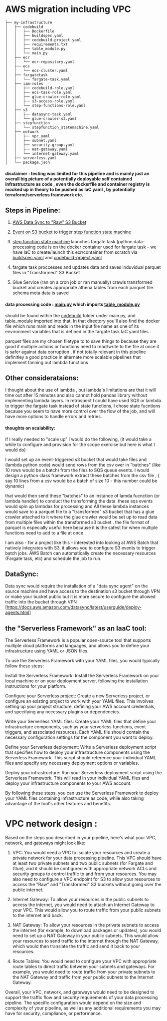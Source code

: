 # AWS migration including VPC
```
├── my-infrastructure
│   ├── codebuild
│   │   ├── Dockerfile
│   │   ├── buildspec.yaml
│   │   ├── codebuild-project.yaml
│   │   ├── requirements.txt
│   │   ├── table_module.py
│   │   └── main.py
│   ├── ecr
│   │   └── ecr-repository.yaml
│   ├── ecs
│   │   └── ecs-cluster.yaml
│   ├── fargatetask
│   │   └── fargate-task.yaml
│   ├── iam-roles
│   │   ├── codebuild-role.yaml
│   │   ├── ecs-task-role.yaml
│   │   ├── glue-crawler-role.yaml
│   │   ├── s3-access-role.yaml
│   │   └── step-functions-role.yaml
│   ├── s3
│   │   ├── datasync-task.yaml
│   │   └── glue-crawler-s3.yaml
│   ├── stepfunction
│   │   └── stepfunction_statemachine.yaml
│   ├── network
│   │   ├── vpc.yaml
│   │   ├── subnet.yaml
│   │   ├── security-group.yaml
│   │   ├── nat-gateway.yaml
│   │   └── internet-gateway.yaml
│   ├── serverless.yaml
│   └── package.json

```

#### disclaimer : testing was limited for this pipeline and is mainly just an overall big picture of a potentially deployable self contained infrastructure as code , even the dockerfile and container registry is mocked up in theory to be pushed as IaC yaml , by potentially terraform/serverless framework etc.

## Steps in Pipeline:
1. [AWS Data Sync to "Raw" S3 Bucket](README.md#DataSync)
2. [Event on S3 bucket](https://github.com/duboyal/AWS_migration/blob/main/my-infrastructure/s3/raw/datasync-task-s3.yaml) to trigger [step function state machine](https://github.com/duboyal/AWS_migration/blob/main/my-infrastructure/stepfunction/stepfunction_statemachine.yaml)

3. [step function state machine](https://github.com/duboyal/AWS_migration/blob/main/my-infrastructure/stepfunction/stepfunction_statemachine.yaml) launches fargate task (python data-processing code is on the docker container used for fargate task - we have IaC to create/launch this ecr/container from scratch via [buildspec.yaml](https://github.com/duboyal/AWS_migration/blob/main/my-infrastructure/codebuild/buildspec.yaml) and [codebuild-project.yaml](https://github.com/duboyal/AWS_migration/blob/main/my-infrastructure/codebuild/codebuild-project.yaml)
4. fargate task proccesses and updates data and saves induvidual parquet files in "Transformed" S3 Bucket
5. Glue Service (ran on a cron job or ran manually) crawls transformed bucket and creates appropriate athena tables from each parquet file. schema meta data is saved 

#### data processing code : [main.py](https://github.com/duboyal/AWS_migration/blob/main/my-infrastructure/codebuild/main.py) which imports [table_module.py](https://github.com/duboyal/AWS_migration/blob/main/my-infrastructure/codebuild/table_module.py)

should be found within the [codebuild](https://github.com/duboyal/AWS_migration/tree/main/my-infrastructure/codebuild) folder under main.py, and table_module imported into that. In that directory you'll also find the docker file which runs main and reads in the input file name as one of its environment variables that is defined in the fargate task IaC yaml files . 

parquet files are my chosen filetype to to save things to because they are good if multiple actions or functions need to read/write to the file at once it is safer against data corruption , if not totally relevant in this pipeline definitley a good practice in alternate more scalable pipelines that implement fanning out lambda functions 

## Other considerataions:

I thought about the use of lambda , but lambda's limitations are that it will time out after 15 minutes and also cannot hold pandas library without implementing lambda layers. In retrospect I could have used SQS or lambda to trigger the fargate task instead of state functions, I chose state fucntions because you seem to have more control over the flow of the job, and will have more options to handle errors and retries.

#### thoughts on scalability:
If I really needed to "scale up" I would do the following, (it would take a while to configure and provision for the scope exercise but here is what I would do)

I would set up an event-triggered s3 bucket that would take files and (lambda python code) would send rows from the csv over in "batches" (like 10 rows would be a batch) from the files to SQS queue events. I would design a python class framework extract these batches from the csv file , ( say 10 lines from a csv would be a batch of size 10 - this number could be dynamic)

that would then send these "batches" to an instance of lamda fucnction (or lambda handler) to conduct the transforming the data. these sqs events would spin up lambdas for processing and All these lambda instances would save to a parquet file to a "transformed" s3 bucket that has a glue crawler attached to it where the glue crawler would be set up to read data from multiple files within the transformed s3 bucket . the file format of parquet is especially useful here because it is the safest for when multiple functions need to add to a file at once .

I am also - for a project like this - interested into looking at AWS Batch that natively integrates with S3, it allows you to configure S3 events to trigger batch jobs. AWS Batch can automatically create the necessary resources (Fargate task, etc) and schedule the job to run.



## DataSync:

Data sync would require the installation of a "data sync agent" on the source machine and have access to the destination s3 bucket through VPN or make your bucket public but it is more secure to configure the allowed traffic into the bucket through VPN
[https://docs.aws.amazon.com/datasync/latest/userguide/deploy-agents.html]

## the "Serverless Framework" as an IaaC tool:

The Serverless Framework is a popular open-source tool that supports multiple cloud platforms and languages, and allows you to define your infrastructure using YAML or JSON files.

To use the Serverless Framework with your YAML files, you would typically follow these steps:

Install the Serverless Framework: Install the Serverless Framework on your local machine or on your deployment server, following the installation instructions for your platform.

Configure your Serverless project: Create a new Serverless project, or configure an existing project to work with your YAML files. This involves setting up your project structure, defining your AWS account credentials, and specifying any necessary plugins or dependencies.

Write your Serverless YAML files: Create your YAML files that define your infrastructure components, such as your serverless functions, event triggers, and associated resources. Each YAML file should contain the necessary configuration settings for the component you want to deploy.

Define your Serverless deployment: Write a Serverless deployment script that specifies how to deploy your infrastructure components using the Serverless Framework. This script should reference your individual YAML files and specify any necessary deployment options or variables.

Deploy your infrastructure: Run your Serverless deployment script using the Serverless Framework. This will read in your individual YAML files and deploy your infrastructure components to your AWS account.

By following these steps, you can use the Serverless Framework to deploy your YAML files containing infrastructure as code, while also taking advantage of the tool's other features and benefits.

# VPC network design :
Based on the steps you described in your pipeline, here's what your VPC, network, and gateways might look like:

1) VPC: You would need a VPC to isolate your resources and create a private network for your data processing pipeline. This VPC should have at least two private subnets and two public subnets (for Fargate and Glue), and it should be configured with appropriate network ACLs and security groups to control traffic to and from your resources. You may also need to configure a VPC endpoint for S3 to allow your resources to access the "Raw" and "Transformed" S3 buckets without going over the public internet.

2) Internet Gateway: To allow your resources in the public subnets to access the internet, you would need to attach an Internet Gateway to your VPC. This would allow you to route traffic from your public subnets to the internet and back.

3) NAT Gateway: To allow your resources in the private subnets to access the internet (for example, to download packages or updates), you would need to set up a NAT Gateway in your public subnets. This would allow your resources to send traffic to the internet through the NAT Gateway, which would then translate the traffic and send it back to your resources.

4) Route Tables: You would need to configure your VPC with appropriate route tables to direct traffic between your subnets and gateways. For example, you would need to route traffic from your private subnets to the NAT Gateway and traffic from your public subnets to the Internet Gateway.

Overall, your VPC, network, and gateways would need to be designed to support the traffic flow and security requirements of your data processing pipeline. The specific configuration would depend on the size and complexity of your pipeline, as well as any additional requirements you may have for security, compliance, or performance.
